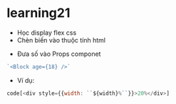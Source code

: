# learning21
 - Học display flex css
- Chèn biến vào thuộc tính html
+ Đưa số vào Props componet 
```js
`<Block age={18} />`
```
+ Ví dụ:
```js
code[<div style={{width: ``${width}%``}}>20%</div>]
```
